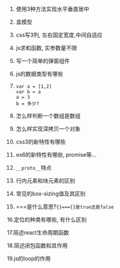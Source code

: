 1. 使用3种方法实现水平垂直居中

2. 盒模型

3. css写3列, 左右固定宽度,中间自适应

4. js求和函数, 实参数量不限

5. 写一个简单的弹窗组件

6. js的数据类型有哪些

7. ```
   var a = [1,2]
   var b = a
   a = 3
   b = 多少?
   ```

8. 怎么样判断一个数组是数组

9. 怎么样实现深拷贝一个对象

10. css3的新特性有哪些

11. es6的新特性有哪些, promise等...

12. `__proto__`特点

13. 行内元素和块元素的区别

14. 常见的box-sizing值及其区别

15. ===是什么意思?`{}==={}是true还是false`

16.定位的种类有哪些, 有什么区别

17.简述react生命周期函数

18.简述闭包函数和其作用

19.js的loop的作用

